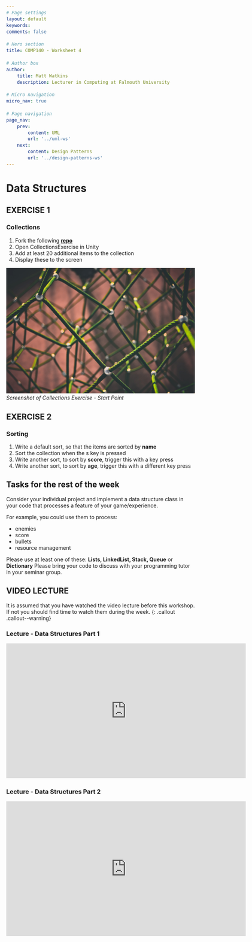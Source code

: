 ```yaml
---
# Page settings
layout: default
keywords:
comments: false

# Hero section
title: COMP140 - Worksheet 4

# Author box
author:
    title: Matt Watkins
    description: Lecturer in Computing at Falmouth University

# Micro navigation
micro_nav: true

# Page navigation
page_nav:
    prev:
        content: UML
        url: '../uml-ws'
    next:
        content: Design Patterns
        url: '../design-patterns-ws'
---
```


# Data Structures

## EXERCISE 1
### Collections
1. Fork the following **[repo](https://gamesgit.falmouth.ac.uk/projects/COMP140-WORKSHOPS/repos/data-structures)**
2. Open CollectionsExercise in Unity
3. Add at least 20 additional items to the collection
4. Display these to the screen

![Start point for Exercise 2](images/net.jpg)
*Screenshot of Collections Exercise - Start Point*

## EXERCISE 2
### Sorting
1. Write a default sort, so that the items are sorted by **name**
2. Sort the collection when the s key is pressed
3. Write another sort, to sort by **score**, trigger this with a key press
4. Write another sort, to sort by **age**, trigger this with a different key press

## Tasks for the rest of the week
Consider your individual project and implement a data structure class in your code that processes
a feature of your game/experience. 

For example, you could use them to process:
- enemies
- score
- bullets
- resource management

Please use at least one of these: **Lists, LinkedList, Stack, Queue** or **Dictionary**
Please bring your code to discuss with your programming tutor in your seminar group.

## VIDEO LECTURE

It is assumed that you have watched the video lecture before this workshop. If not you should find time to watch them during the week.
{: .callout .callout--warning}

### Lecture - Data Structures Part 1
<iframe width="640" height="360" src="https://web.microsoftstream.com/embed/video/8f8786c7-82bb-4d21-a5d8-17c7088c0fcc?autoplay=false&showinfo=true" allowfullscreen style="border:none;"></iframe>

### Lecture - Data Structures Part 2
<iframe width="640" height="360" src="https://web.microsoftstream.com/embed/video/620d8fc4-9ce0-41d9-83f0-35ee903040dc?autoplay=false&showinfo=true" allowfullscreen style="border:none;"></iframe>

<!--stackedit_data:
eyJoaXN0b3J5IjpbLTU3MzU5NTE1M119
-->